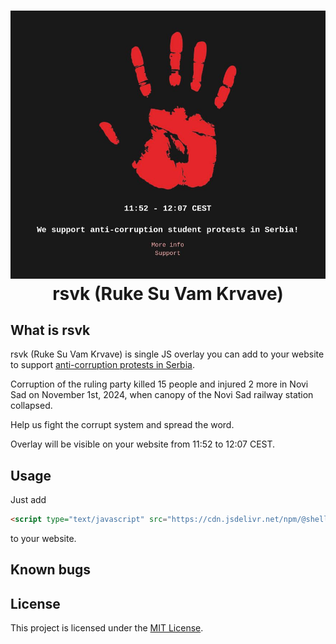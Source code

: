 <h1 align="center">
    <a href="https://github.com/shellmonk/rsvk">
    <img src="./.github/assets/banner.jpg">
    </a>
    <br />
    rsvk (Ruke Su Vam Krvave)
</h1>

## What is rsvk

rsvk (Ruke Su Vam Krvave) is single JS overlay you can add to your website to support [anti-corruption protests in Serbia](https://en.wikipedia.org/wiki/2024%E2%80%932025_Serbian_anti-corruption_protests).

Corruption of the ruling party killed 15 people and injured 2 more in Novi Sad on November 1st, 2024, when canopy of the Novi Sad railway station collapsed.

Help us fight the corrupt system and spread the word.

Overlay will be visible on your website from 11:52 to 12:07 CEST.

## Usage

Just add

```html
<script type="text/javascript" src="https://cdn.jsdelivr.net/npm/@shellmonk/rsvk@0.0.4/dist/rsvk.min.js"></script>
```

to your website.

## Known bugs

## License

This project is licensed under the [MIT License](http://opensource.org/licenses/MIT).
